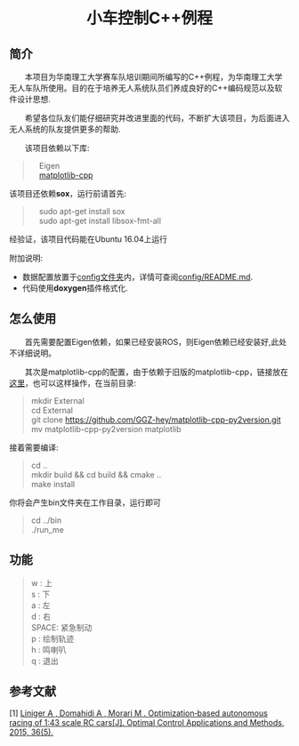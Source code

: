 # <center> 小车控制C++例程  
## 简介  
&emsp;&emsp;本项目为华南理工大学赛车队培训期间所编写的C++例程，为华南理工大学无人车队所使用。目的在于培养无人系统队员们养成良好的C++编码规范以及软件设计思想.  

&emsp;&emsp;希望各位队友们能仔细研究并改进里面的代码，不断扩大该项目，为后面进入无人系统的队友提供更多的帮助. 

&emsp;&emsp;该项目依赖以下库:  
> &emsp;Eigen  
> &emsp;[matplotlib-cpp](https://github.com/lava/matplotlib-cpp.git)  

该项目还依赖**sox**，运行前请首先:  
> &emsp;sudo apt-get install sox  
> &emsp;sudo apt-get install libsox-fmt-all  

经验证，该项目代码能在Ubuntu 16.04上运行  
  
附加说明:  
- 数据配置放置于[config文件夹](config)内，详情可查阅[config/README.md](config/README.md).  
- 代码使用**doxygen**插件格式化.  
## 怎么使用  
&emsp;&emsp;首先需要配置Eigen依赖，如果已经安装ROS，则Eigen依赖已经安装好,此处不详细说明。  

&emsp;&emsp;其次是matplotlib-cpp的配置，由于依赖于旧版的matplotlib-cpp，链接放在[这里](https://github.com/GGZ-hey/matplotlib-cpp-py2version)，也可以这样操作，在当前目录:  
> mkdir External  
> cd External  
> git clone https://github.com/GGZ-hey/matplotlib-cpp-py2version.git  
> mv matplotlib-cpp-py2version matplotlib  

接着需要编译:  
> cd ..  
> mkdir build && cd build && cmake ..  
> make install  

你将会产生bin文件夹在工作目录，运行即可  
> cd ../bin  
> ./run_me

## 功能
> w    : 上    
> s    : 下    
> a    : 左  
> d    : 右  
> SPACE: 紧急制动  
> p    : 绘制轨迹  
> h    : 鸣喇叭  
> q    : 退出  
## 参考文献  
[1] [Liniger A ,  Domahidi A ,  Morari M . Optimization‐based autonomous racing of 1:43 scale RC cars[J]. Optimal Control Applications and Methods, 2015, 36(5).](https://onlinelibrary.wiley.com/doi/full/10.1002/oca.2123)